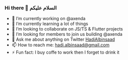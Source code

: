 ### Hi there 👋 السلام عليكم

- 🔭 I’m currently working on @axenda
- 🌱 I’m currently learning a lot of things
- 🚀 I’m looking to collaborate on JS/TS & Flutter projects
- 🤔 I’m looking for members to join us building @axenda
- 💬 Ask me about anything on Twitter [HadiAlbinsaad](https://twitter.com/hadialbinsaad)
- 📫 How to reach me: hadi.albinsaad@gmail.com
- ⚡ Fun fact: I buy coffe to work then I forget to drink it
